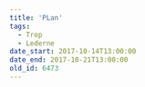```yaml
---
title: 'PLan'
tags:
  - Trop
  - Lederne
date_start: 2017-10-14T13:00:00
date_end: 2017-10-21T13:00:00
old_id: 6473
---
```

